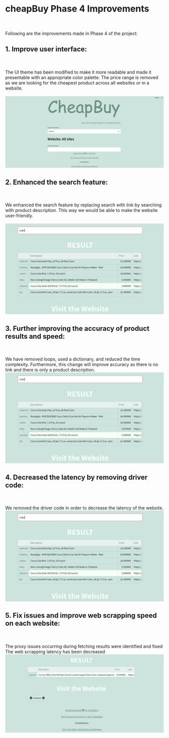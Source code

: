 # cheapBuy Phase 4 Improvements
<br><br>
Following are the improvements made in Phase 4 of the project:
## **1. Improve user interface:**
<br><br>
The UI theme has been modified to make it more readable and made it presentable with an appropriate color palette. 
The price range is removed as we are looking for the cheapest product across all websites or in a website.<br>
<br>
<img src = "https://github.com/EZ7051/cheapBuy/blob/main/media/home1.jpeg">
<br>

## **2. Enhanced the search feature:**
<br><br>
We enhanced the search feature by replacing search with link by searching with product description. This way we would be able to make the website user-friendly.<br>
<br>
<img src = "https://github.com/EZ7051/cheapBuy/blob/main/media/results.jpeg">
<br>

## **3. Further improving the accuracy of product results and speed:**
<br><br>
We have removed loops, used a dictionary, and reduced the time complexity. Furthermore, this change will improve accuracy as there is no link and there is only a product description.<br>
<img src = "https://github.com/EZ7051/cheapBuy/blob/main/media/results.jpeg">
<br>

## **4. Decreased the latency by removing driver code:**
<br><br>
We removed the driver code in order to decrease the latency of the website. <br>
<img src = "https://github.com/EZ7051/cheapBuy/blob/main/media/results.jpeg">
<br>

## **5. Fix issues and improve web scrapping speed on each website:**
<br><br>
The proxy issues occurring during fetching results were identified and fixed<br>
The web scrapping latency has been decreased <br>
<img src = "https://github.com/EZ7051/cheapBuy/blob/main/media/home.jpeg">
<br>
